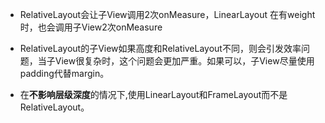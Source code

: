 * RelativeLayout会让子View调用2次onMeasure，LinearLayout 在有weight时，也会调用子View2次onMeasure

* RelativeLayout的子View如果高度和RelativeLayout不同，则会引发效率问题，当子View很复杂时，这个问题会更加严重。如果可以，子View尽量使用padding代替margin。

* 在**不影响层级深度**的情况下,使用LinearLayout和FrameLayout而不是RelativeLayout。
